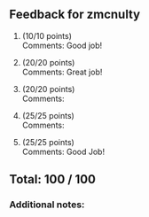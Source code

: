 ## Feedback for zmcnulty

1. (10/10 points)  
   Comments: Good job!

2. (20/20 points)  
   Comments: Great job!

3. (20/20 points)  
   Comments: 

4. (25/25 points)  
   Comments: 

5. (25/25 points)  
   Comments: Good Job!


## Total: 100 / 100

### Additional notes:  


